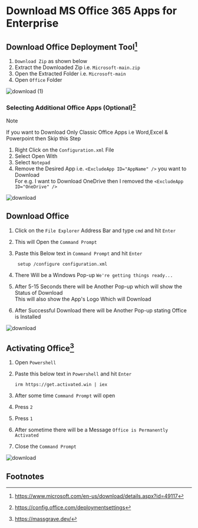 # Download MS Office 365 Apps for Enterprise 

## Download Office Deployment Tool[^1]
 
1. ```Download Zip``` as shown below
2. Extract the Downloaded Zip i.e. ```Microsoft-main.zip```
3. Open the Extracted Folder i.e. ```Microsoft-main```
4. Open ```Office``` Folder

![download (1)](https://github.com/user-attachments/assets/360ed6b7-6cbd-45c8-99b9-b254fe9d0a6d)

### Selecting Additional Office Apps (Optional)[^2]

>[!Note]
>If you want to Download Only Classic Office Apps i.e Word,Excel & Powerpoint then Skip this Step

1. Right Click on the ```Configuration.xml``` File
2. Select Open With
3. Select ```Notepad```
4. Remove the Desired App i.e. ```<ExcludeApp ID="AppName" />``` you want to Download <br> For e.g. I want to Download OneDrive then I removed the ```<ExcludeApp ID="OneDrive" />```

![download](https://github.com/user-attachments/assets/38b789ea-4a1a-430c-8322-2874b6f3c044)

## Download Office

1. Click on the ```File Explorer``` Address Bar and type ```cmd``` and hit ```Enter```
2. This will Open the ```Command Prompt```
3. Paste this Below text in ```Command Prompt``` and hit ```Enter```

  		setup /configure configuration.xml
4. There Will be a Windows Pop-up ```We're getting things ready...```
5. After 5-15 Seconds there will be Another Pop-up which will show the Status of Download <br> This will also show the App's Logo Which will Download
6. After Successful Download there will be Another Pop-up stating Office is Installed

![download](https://github.com/user-attachments/assets/3d73b399-1adb-46ce-b14c-bf70f87d72c7)

## Activating Office[^3]

1. Open ```Powershell```
2. Paste this below text in ```Powershell``` and hit ```Enter```

       irm https://get.activated.win | iex
3. After some time ```Command Prompt``` will open
4. Press ```2```
5. Press ```1```
6. After sometime there will be a Message ```Office is Permanently Activated```
7. Close the ```Command Prompt```

![download](https://github.com/user-attachments/assets/157345b4-7d1d-4e27-aae1-eb3c08fe6428)

## Footnotes

[^1]:https://www.microsoft.com/en-us/download/details.aspx?id=49117
[^2]:https://config.office.com/deploymentsettings
[^3]:https://massgrave.dev/
